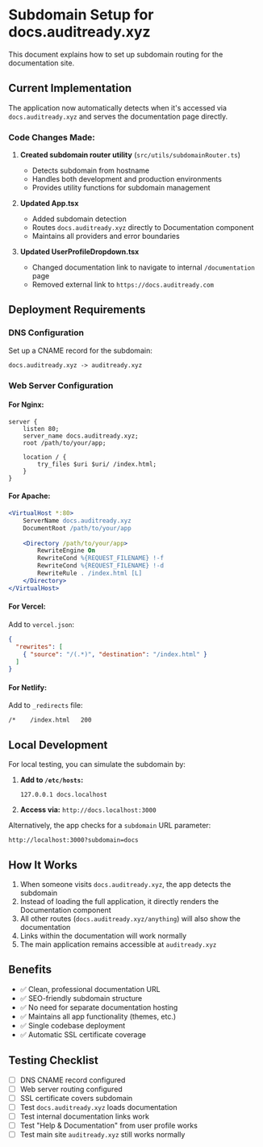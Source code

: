 # Subdomain Setup for docs.auditready.xyz

This document explains how to set up subdomain routing for the documentation site.

## Current Implementation

The application now automatically detects when it's accessed via `docs.auditready.xyz` and serves the documentation page directly.

### Code Changes Made:

1. **Created subdomain router utility** (`src/utils/subdomainRouter.ts`)
   - Detects subdomain from hostname
   - Handles both development and production environments
   - Provides utility functions for subdomain management

2. **Updated App.tsx**
   - Added subdomain detection
   - Routes `docs.auditready.xyz` directly to Documentation component
   - Maintains all providers and error boundaries

3. **Updated UserProfileDropdown.tsx**
   - Changed documentation link to navigate to internal `/documentation` page
   - Removed external link to `https://docs.auditready.com`

## Deployment Requirements

### DNS Configuration
Set up a CNAME record for the subdomain:
```
docs.auditready.xyz -> auditready.xyz
```

### Web Server Configuration

#### For Nginx:
```nginx
server {
    listen 80;
    server_name docs.auditready.xyz;
    root /path/to/your/app;
    
    location / {
        try_files $uri $uri/ /index.html;
    }
}
```

#### For Apache:
```apache
<VirtualHost *:80>
    ServerName docs.auditready.xyz
    DocumentRoot /path/to/your/app
    
    <Directory /path/to/your/app>
        RewriteEngine On
        RewriteCond %{REQUEST_FILENAME} !-f
        RewriteCond %{REQUEST_FILENAME} !-d
        RewriteRule . /index.html [L]
    </Directory>
</VirtualHost>
```

#### For Vercel:
Add to `vercel.json`:
```json
{
  "rewrites": [
    { "source": "/(.*)", "destination": "/index.html" }
  ]
}
```

#### For Netlify:
Add to `_redirects` file:
```
/*    /index.html   200
```

## Local Development

For local testing, you can simulate the subdomain by:

1. **Add to `/etc/hosts`:**
   ```
   127.0.0.1 docs.localhost
   ```

2. **Access via:** `http://docs.localhost:3000`

Alternatively, the app checks for a `subdomain` URL parameter:
```
http://localhost:3000?subdomain=docs
```

## How It Works

1. When someone visits `docs.auditready.xyz`, the app detects the subdomain
2. Instead of loading the full application, it directly renders the Documentation component
3. All other routes (`docs.auditready.xyz/anything`) will also show the documentation
4. Links within the documentation will work normally
5. The main application remains accessible at `auditready.xyz`

## Benefits

- ✅ Clean, professional documentation URL
- ✅ SEO-friendly subdomain structure
- ✅ No need for separate documentation hosting
- ✅ Maintains all app functionality (themes, etc.)
- ✅ Single codebase deployment
- ✅ Automatic SSL certificate coverage

## Testing Checklist

- [ ] DNS CNAME record configured
- [ ] Web server routing configured
- [ ] SSL certificate covers subdomain
- [ ] Test `docs.auditready.xyz` loads documentation
- [ ] Test internal documentation links work
- [ ] Test "Help & Documentation" from user profile works
- [ ] Test main site `auditready.xyz` still works normally